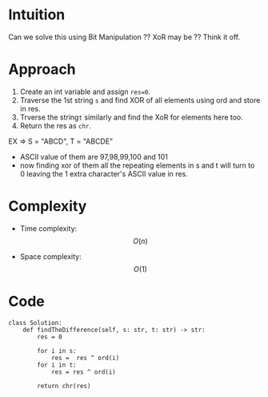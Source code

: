 # Intuition
Can we solve this using Bit Manipulation ??
XoR may be ?? Think it off.

# Approach
<!-- Describe your approach to solving the problem. -->
1. Create an int variable and assign `res=0`.
2. Traverse the 1st string `s` and find XOR of all elements using ord and store in res.
3. Trverse the string`t` similarly and find the XoR for elements here too.
4. Return the res as `chr`.
 
EX => S = "ABCD", T = "ABCDE"
  - ASCII value of them are 97,98,99,100 and 101
  - now finding xor of them all the repeating elements in s and t will turn to 0 leaving the 1 extra character's ASCII value in res.


# Complexity
- Time complexity:
$$O(n)$$

- Space complexity:
$$O(1)$$

# Code
```python3 []
class Solution:
    def findTheDifference(self, s: str, t: str) -> str:
        res = 0

        for i in s:
            res =  res ^ ord(i)
        for i in t:
            res = res ^ ord(i)

        return chr(res)
        
```

